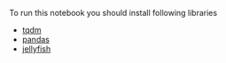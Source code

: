 To run this notebook you should install following libraries

- [tqdm](https://github.com/tqdm/tqdm)
- [pandas](https://pandas.pydata.org/)
- [jellyfish](https://github.com/jamesturk/jellyfish)